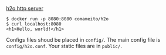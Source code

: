 [h2o http server](https://h2o.examp1e.net)

```
$ docker run -p 8080:8080 comameito/h2o
$ curl localhost:8080
<h1>Hello, world!</h1>
```

Configs files shoud be placed in `config/`. The main config file is `config/h2o.conf`.
Your static files are in `public/`.
